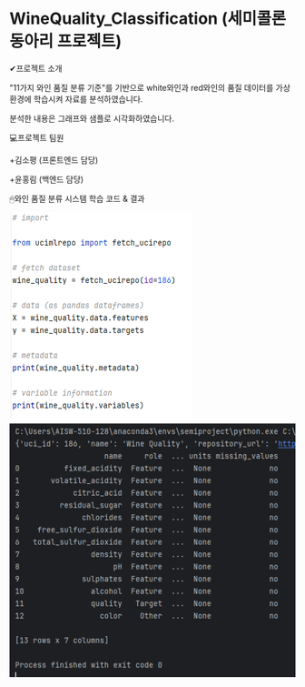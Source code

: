 # WineQuality_Classification (세미콜론 동아리 프로젝트)



✔프로젝트 소개


"11가지 와인 품질 분류 기준"를 기반으로 white와인과 red와인의 품질 데이터를 가상환경에 학습시켜 자료를 분석하였습니다. 

분석한 내용은 그래프와 샘플로 시각화하였습니다.


💻프로젝트 팀원


+김소평 (프론트엔드 담당)

+윤홍림 (백엔드 담당)



🖱와인 품질 분류 시스템 학습 코드 & 결과


![와인품질분류코드](https://github.com/so-pyeong/WineQuality_Classification/blob/main/0702wine-5.PNG)
![와인품질분류학습](https://github.com/so-pyeong/WineQuality_Classification/blob/main/0702wine-3.PNG)
